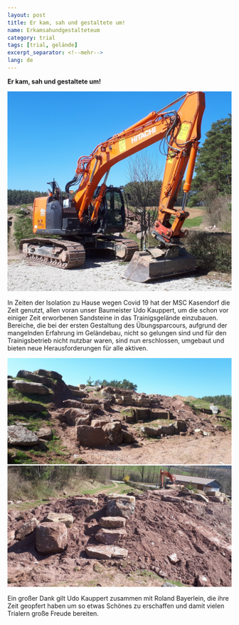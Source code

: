 ```yaml
---
layout: post
title: Er kam, sah und gestaltete um!
name: Erkamsahundgestalteteum
category: trial
tags: [trial, gelände]
excerpt_separator: <!--mehr-->
lang: de
---
```


**Er kam, sah und gestaltete um!**

![](https://raw.githubusercontent.com/msc-kasendorf/docker/master/docs/download/20200406_Umbau1.jpg)

<!--mehr-->

In Zeiten der Isolation zu Hause wegen Covid 19 hat der MSC Kasendorf die Zeit genutzt, 
allen voran unser Baumeister Udo Kauppert, um die schon vor einiger Zeit erworbenen Sandsteine in das Trainigsgelände einzubauen. 
Bereiche, die bei der ersten Gestaltung des Übungsparcours, aufgrund der mangelnden Erfahrung im Geländebau, 
nicht so gelungen sind und für den Trainigsbetrieb nicht nutzbar waren, 
sind nun erschlossen, umgebaut und bieten neue Herausforderungen für alle aktiven.

![](https://raw.githubusercontent.com/msc-kasendorf/docker/master/docs/download/20200406_Umbau2.jpg)
![](https://raw.githubusercontent.com/msc-kasendorf/docker/master/docs/download/20200406_Umbau3.jpg)

Ein großer Dank gilt Udo Kauppert zusammen mit Roland Bayerlein, 
die ihre Zeit geopfert haben um so etwas Schönes zu erschaffen und damit vielen Trialern große Freude bereiten.
